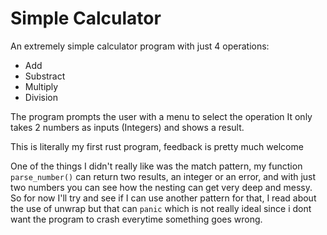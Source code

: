 # Simple Calculator

An extremely simple calculator program with just 4 operations:

* Add
* Substract
* Multiply
* Division

The program prompts the user with a menu to select the operation
It only takes 2 numbers as inputs (Integers) and shows a result.

This is literally my first rust program, feedback is pretty much welcome

One of the things I didn't really like was the match pattern, my function `parse_number()` can return two results, an integer or an error, and with just two numbers you can see how the nesting can get very deep and messy. So for now I'll try and see if I can use another pattern for that, I read about the use of unwrap but that can `panic` which is not really ideal since i dont want the program to crash everytime something goes wrong. 